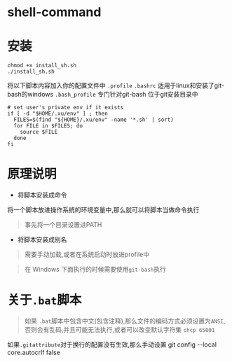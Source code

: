 # shell-command
 
# 安装
```shell
chmod +x install_sh.sh
./install_sh.sh
```

将以下脚本内容加入你的配置文件中
`.profile`
`.bashrc` 适用于linux和安装了git-bash的windows
`.bash_profile` 专门针对git-bash 位于git安装目录中

```shell
# set user's private env if it exists
if [ -d "$HOME/.xu/env" ] ; then
  FILES=$(find "${HOME}/.xu/env" -name '*.sh' | sort)
  for FILE in $FILES; do
    source $FILE
  done
fi
```


# 原理说明

- 将脚本安装成命令

将一个脚本放进操作系统的环境变量中,那么就可以将脚本当做命令执行
> 事先将一个目录设置进PATH

- 将脚本安装成别名
> 需要手动加载,或者在系统启动时放进profile中

> 在 Windows 下面执行的时候需要使用`git-bash`执行

# 关于`.bat`脚本

> 如果 `.bat`脚本中包含中文(包含注释),那么文件的编码方式必须设置为`ANSI`,否则会有乱码,并且可能无法执行,或者可以改变默认字符集 `chcp 65001`

如果`.gitattribute`对于换行的配置没有生效,那么手动设置
git config --local core.autocrlf false
